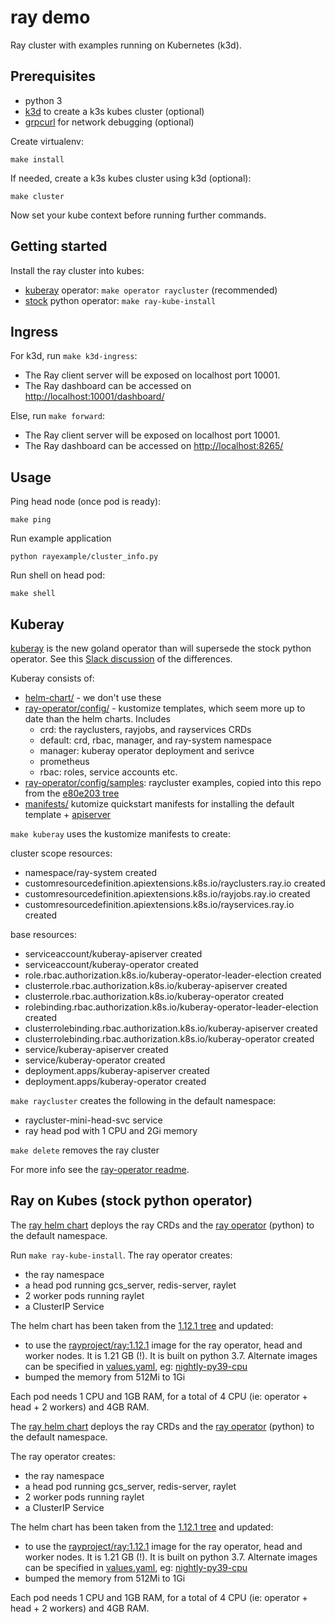 # ray demo

Ray cluster with examples running on Kubernetes (k3d).

## Prerequisites

- python 3
- [k3d](https://github.com/rancher/k3d) to create a k3s kubes cluster (optional)
- [grpcurl](https://github.com/fullstorydev/grpcurl) for network debugging (optional)

Create virtualenv:

```
make install
```

If needed, create a k3s kubes cluster using k3d (optional):

```
make cluster
```

Now set your kube context before running further commands.

## Getting started

Install the ray cluster into kubes:

- [kuberay](#kuberay) operator: `make operator raycluster` (recommended)
- [stock](#ray-on-kubes-stock-python-operator) python operator: `make ray-kube-install`

## Ingress

For k3d, run `make k3d-ingress`:

- The Ray client server will be exposed on localhost port 10001.
- The Ray dashboard can be accessed on [http://localhost:10001/dashboard/](http://localhost:10001/dashboard/)

Else, run `make forward`:

- The Ray client server will be exposed on localhost port 10001.
- The Ray dashboard can be accessed on [http://localhost:8265/](http://localhost:8265)

## Usage

Ping head node (once pod is ready):

```
make ping
```

Run example application

```
python rayexample/cluster_info.py
```

Run shell on head pod:

```
make shell
```

## Kuberay

[kuberay](https://github.com/ray-project/kuberay) is the new goland operator than will supersede the stock python operator. See this [Slack discussion](https://ray-distributed.slack.com/archives/C02GFQ82JPM/p1657910298502319) of the differences.

Kuberay consists of:

- [helm-chart/](https://github.com/ray-project/kuberay/tree/master/helm-chart) - we don't use these
- [ray-operator/config/](https://github.com/ray-project/kuberay/tree/master/ray-operator/config) - kustomize templates, which seem more up to date than the helm charts. Includes
    - crd: the rayclusters, rayjobs, and rayservices CRDs
    - default: crd, rbac, manager, and ray-system namespace 
    - manager: kuberay operator deployment and serivce
    - prometheus
    - rbac: roles, service accounts etc.
- [ray-operator/config/samples](ray-operator/config/samples): raycluster examples, copied into this repo from the [e80e203 tree](https://github.com/ray-project/kuberay/tree/e80e203)
- [manifests/](https://github.com/ray-project/kuberay/tree/master/manifests) kutomize quickstart manifests for installing the default template + [apiserver](https://github.com/ray-project/kuberay/tree/master/apiserver)

`make kuberay` uses the kustomize manifests to create:

cluster scope resources:

- namespace/ray-system created
- customresourcedefinition.apiextensions.k8s.io/rayclusters.ray.io created
- customresourcedefinition.apiextensions.k8s.io/rayjobs.ray.io created
- customresourcedefinition.apiextensions.k8s.io/rayservices.ray.io created

base resources:

- serviceaccount/kuberay-apiserver created
- serviceaccount/kuberay-operator created
- role.rbac.authorization.k8s.io/kuberay-operator-leader-election created
- clusterrole.rbac.authorization.k8s.io/kuberay-apiserver created
- clusterrole.rbac.authorization.k8s.io/kuberay-operator created
- rolebinding.rbac.authorization.k8s.io/kuberay-operator-leader-election created
- clusterrolebinding.rbac.authorization.k8s.io/kuberay-apiserver created
- clusterrolebinding.rbac.authorization.k8s.io/kuberay-operator created
- service/kuberay-apiserver created
- service/kuberay-operator created
- deployment.apps/kuberay-apiserver created
- deployment.apps/kuberay-operator created

`make raycluster` creates the following in the default namespace:

- raycluster-mini-head-svc service
- ray head pod with 1 CPU and 2Gi memory

`make delete` removes the ray cluster

For more info see the [ray-operator readme](https://github.com/ray-project/kuberay/tree/master/ray-operator).

## Ray on Kubes (stock python operator)

The [ray helm chart](deploy/charts/ray) deploys the ray CRDs and the [ray operator](https://github.com/ray-project/ray/tree/ray-1.12.1/python/ray/ray_operator) (python) to the default namespace.

Run `make ray-kube-install`. The ray operator creates:

- the ray namespace
- a head pod running gcs_server, redis-server, raylet
- 2 worker pods running raylet
- a ClusterIP Service

The helm chart has been taken from the [1.12.1 tree](https://github.com/ray-project/ray/tree/ray-1.12.1/deploy/charts/ray) and updated:

- to use the [rayproject/ray:1.12.1](https://hub.docker.com/r/rayproject/ray) image for the ray operator, head and worker nodes. It is 1.21 GB (!). It is built on python 3.7. Alternate images can be specified in [values.yaml](deploy/charts/ray/values.yaml), eg: [nightly-py39-cpu](https://hub.docker.com/r/rayproject/ray/tags?page=1&name=nightly)
- bumped the memory from 512Mi to 1Gi

Each pod needs 1 CPU and 1GB RAM, for a total of 4 CPU (ie: operator + head + 2 workers) and 4GB RAM.

The [ray helm chart](deploy/charts/ray) deploys the ray CRDs and the [ray operator](https://github.com/ray-project/ray/tree/ray-1.12.1/python/ray/ray_operator) (python) to the default namespace.

The ray operator creates:

- the ray namespace
- a head pod running gcs_server, redis-server, raylet
- 2 worker pods running raylet
- a ClusterIP Service

The helm chart has been taken from the [1.12.1 tree](https://github.com/ray-project/ray/tree/ray-1.12.1/deploy/charts/ray) and updated:

- to use the [rayproject/ray:1.12.1](https://hub.docker.com/r/rayproject/ray) image for the ray operator, head and worker nodes. It is 1.21 GB (!). It is built on python 3.7. Alternate images can be specified in [values.yaml](deploy/charts/ray/values.yaml), eg: [nightly-py39-cpu](https://hub.docker.com/r/rayproject/ray/tags?page=1&name=nightly)
- bumped the memory from 512Mi to 1Gi

Each pod needs 1 CPU and 1GB RAM, for a total of 4 CPU (ie: operator + head + 2 workers) and 4GB RAM.
